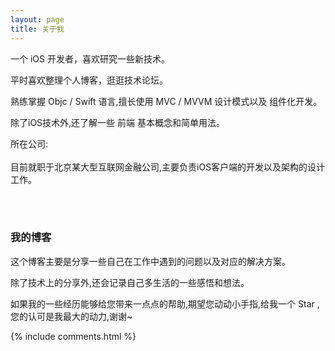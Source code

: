 ```yaml
---
layout: page
title: 关于我 
---
```


一个 iOS 开发者，喜欢研究一些新技术。
<p>
平时喜欢整理个人博客，逛逛技术论坛。
<p>

熟练掌握 Objc / Swift 语言,擅长使用 MVC / MVVM 设计模式以及 组件化开发。
<p>
<p>
除了iOS技术外,还了解一些 前端 基本概念和简单用法。

</p>

所在公司:<br>
<br>目前就职于北京某大型互联网金融公司,主要负责iOS客户端的开发以及架构的设计工作。

<br><br>


<!--所在公司
<a target="_blank" href="https://www.talkingdata.com/"> TalkingData </a>
是一个移动互联网大数据平台的公司，无论你是运营、产品、开发 或者是App终端用户都可以了解下我们公司。
<p>

推荐一个我维护的 Team 博客
<a target="_blank" href="http://talkingdata.me/"> voyagelab </a>
里面有一些关于 iOS 、Android 和 机器学习 的文章。

<p>
-->
<h3> 我的博客 </h3>  

<p>
这个博客主要是分享一些自己在工作中遇到的问题以及对应的解决方案。

</p>
<p>
除了技术上的分享外,还会记录自己多生活的一些感悟和想法。
</p>

<p>
如果我的一些经历能够给您带来一点点的帮助,期望您动动小手指,给我一个 Star ,您的认可是我最大的动力,谢谢~
</p>

<!--<p>

是的，这个博客是我们大家的，目前已经有很大一部分人在使用我的博客模板了，我也很高兴大家使用我的模板。

<p>

如果你想搭建一个跟我一样的博客，可以看我的 
<a href="/2016/10/jekyll_tutorials1/"> Jekyll 搭建个人博客 </a>
教程

<p>

有关于博客主题的建议和意见都可以提给我，让我们一起来打造一个精美的主题吧~ 

<p> 

博客源码在 <a target="_blank" href='https://github.com/leopardpan/leopardpan.github.io/'>Github</a> 上，你的 Star 是我更新的动力，谢谢~-->

{% include comments.html %}



